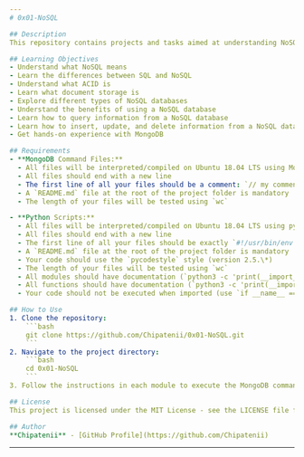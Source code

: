 ```yaml
---
# 0x01-NoSQL

## Description
This repository contains projects and tasks aimed at understanding NoSQL databases, particularly MongoDB. The focus is on learning the fundamentals of NoSQL, including the differences between SQL and NoSQL, the concept of ACID, document storage, various types of NoSQL databases, and the benefits they offer. Additionally, the repository covers practical aspects such as querying, inserting, updating, and deleting information from a NoSQL database using MongoDB.

## Learning Objectives
- Understand what NoSQL means
- Learn the differences between SQL and NoSQL
- Understand what ACID is
- Learn what document storage is
- Explore different types of NoSQL databases
- Understand the benefits of using a NoSQL database
- Learn how to query information from a NoSQL database
- Learn how to insert, update, and delete information from a NoSQL database
- Get hands-on experience with MongoDB

## Requirements
- **MongoDB Command Files:**
  - All files will be interpreted/compiled on Ubuntu 18.04 LTS using MongoDB (version 4.2)
  - All files should end with a new line
  - The first line of all your files should be a comment: `// my comment`
  - A `README.md` file at the root of the project folder is mandatory
  - The length of your files will be tested using `wc`

- **Python Scripts:**
  - All files will be interpreted/compiled on Ubuntu 18.04 LTS using python3 (version 3.7) and PyMongo (version 3.10)
  - All files should end with a new line
  - The first line of all your files should be exactly `#!/usr/bin/env python3`
  - A `README.md` file at the root of the project folder is mandatory
  - Your code should use the `pycodestyle` style (version 2.5.\*)
  - The length of your files will be tested using `wc`
  - All modules should have documentation (`python3 -c 'print(__import__("my_module").__doc__)'`)
  - All functions should have documentation (`python3 -c 'print(__import__("my_module").my_function.__doc__)'`)
  - Your code should not be executed when imported (use `if __name__ == "__main__":`)

## How to Use
1. Clone the repository:
    ```bash
    git clone https://github.com/Chipatenii/0x01-NoSQL.git
    ```
2. Navigate to the project directory:
    ```bash
    cd 0x01-NoSQL
    ```
3. Follow the instructions in each module to execute the MongoDB commands or Python scripts.

## License
This project is licensed under the MIT License - see the LICENSE file for details.

## Author
**Chipatenii** - [GitHub Profile](https://github.com/Chipatenii)
```
---
```

